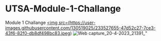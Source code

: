 # UTSA-Module-1-Challange
Module 1 Challange
<a href= "file:///C:/Users/ramos/Downloads/Digital%20Marketing%20Strategies%20for%20Buisness%20Development.html">
  <img src=(https://user-images.githubusercontent.com/130519025/233527655-47d52c27-7ce3-43f6-82f0-db8df498bc83.jpeg)
       </a>
![Web capture_20-4-2023_21391_](https://user-images.githubusercontent.com/130519025/233527755-ad9e0c46-b96b-4d66-97da-ce4e0226c07b.jpeg)"
                                                                                                                                         
